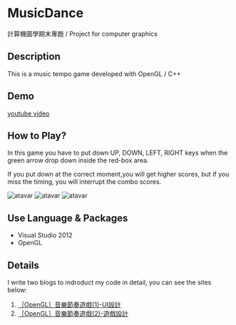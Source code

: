 # MusicDance
計算機圖學期末專題 / Project for computer graphics 

## Description
This is a music tempo game developed with OpenGL / C++

## Demo
[youtube video](https://www.youtube.com/watch?v=Nvfz4QlNFyU&feature=youtu.be)

## How to Play?
In this game you have to put down UP, DOWN, LEFT, RIGHT keys when the green arrow drop down inside the red-box area.

If you put down at the correct moment,you will get higher scores, but if you miss the timing, you will interrupt the combo scores.

![atavar](https://i.imgur.com/jkmgs2P.jpg)
![atavar](https://i.imgur.com/0A01s11.jpg)
![atavar](https://i.imgur.com/dYxu3ME.jpg)

## Use Language & Packages
- Visual Studio 2012
- OpenGL

## Details 
I write two blogs to indroduct my code in detail, you can see the sites below:
1. [［OpenGL］音樂節奏遊戲(1)-UI設計](https://john850512.wordpress.com/2017/02/24/%EF%BC%BB%EF%BD%8F%EF%BD%90%EF%BD%85%EF%BD%8E%EF%BD%87%EF%BD%8C%EF%BC%BD%E9%9F%B3%E6%A8%82%E7%AF%80%E5%A5%8F%E9%81%8A%E6%88%B21-ui%E8%A8%AD%E8%A8%88/#more-1926)
2. [［OpenGL］音樂節奏遊戲(2)-遊戲設計](https://john850512.wordpress.com/2017/02/24/%EF%BC%BBopengl%EF%BC%BD%E9%9F%B3%E6%A8%82%E7%AF%80%E5%A5%8F%E9%81%8A%E6%88%B22-%E9%81%8A%E6%88%B2%E8%A8%AD%E8%A8%88/#more-2005)
